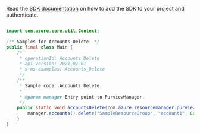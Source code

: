 Read the [SDK documentation](https://github.com/Azure/azure-sdk-for-java/blob/azure-resourcemanager-purview_1.0.0-beta.1/sdk/purview/azure-resourcemanager-purview/README.md) on how to add the SDK to your project and authenticate.

```java

import com.azure.core.util.Context;

/** Samples for Accounts Delete. */
public final class Main {
    /*
     * operationId: Accounts_Delete
     * api-version: 2021-07-01
     * x-ms-examples: Accounts_Delete
     */
    /**
     * Sample code: Accounts_Delete.
     *
     * @param manager Entry point to PurviewManager.
     */
    public static void accountsDelete(com.azure.resourcemanager.purview.PurviewManager manager) {
        manager.accounts().delete("SampleResourceGroup", "account1", Context.NONE);
    }
}
```
